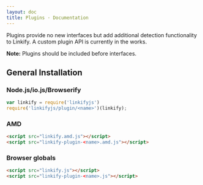```yaml
---
layout: doc
title: Plugins · Documentation
---
```


Plugins provide no new interfaces but add additional detection functionality to Linkify. A custom plugin API is currently in the works.

**Note:** Plugins should be included before interfaces.

## General Installation

### Node.js/io.js/Browserify

```js
var linkify = require('linkifyjs')
require('linkifyjs/plugin/<name>')(linkify);
```

### AMD

```html
<script src="linkify.amd.js"></script>
<script src="linkify-plugin-<name>.amd.js"></script>
```

### Browser globals

```html
<script src="linkify.js"></script>
<script src="linkify-plugin-<name>.js"></script>
```
